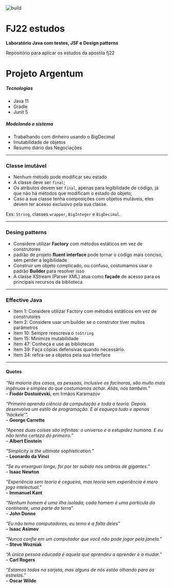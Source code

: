 ![build](https://github.com/laercioferracini/fj22/workflows/Java%20CI%20with%20Gradle/badge.svg?branch=master)

# FJ22 estudos 

**Laboratório Java com testes, JSF e Design patterns**

Repositório para aplicar os estudos da apostila fj22  



# Projeto Argentum  

##### Tecnologias
* Java 11
* Gradle
* Junit 5

##### Modelando o sistema
* Trabalhando com dinheiro usando o BigDecimal  
* Imutabilidade de objetos
* Resumo diário das Negociações
  
---
### Classe imutável  
* Nenhum método pode modificar seu estado  
* A classe deve ser ```final```;  
* Os atributos devem ser ```final```, apenas para legibilidade de código, já que não há métodos que modificam o estado do objeto;  
* Caso a sua classe tenha composições com objetos mutáveis, eles devem ter acesso exclusivo pela sua classe.  

Exs: ```String```, classes ```wrapper```, ```BigInteger``` e ```BigDecimal```.  

---
### Desing patterns  
* Considere utilizar **Factory** com métodos estáticos em vez de construtores
* padrão de projeto **fluent interface** pode tornar o código mais conciso, sem perder a legibilidade  
* Construir um objeto complicado, ou confuso, costumamos usar o padrão **Builder** para resolver isso  
* A classe XStream (Parser XML) atua como **façade** de acesso para os principais recursos da biblioteca  

---
### **Effective Java**
* Item 1: Considere utilizar Factory com métodos estáticos em vez de construtores
* Item 2: Considere usar um builder se o construtor tiver muitos parâmetros
* Item 10: Sempre reescreva o ```toString```
* Item 15: Minimize mutabilidade
* Item 47: Conheça e use as bibliotecas
* Item 39: Faça cópias defensivas quando necessário.
* Item 34: refira-se a objetos pela sua interface
---
#### Quotes
*“Na maioria dos casos, as pessoas, inclusive os facínoras, são muito mais ingênuas e simples do que
 costumamos achar. Aliás, nós também.”*  
– **Fiodór Dostoiévski**, em Irmãos Karamazov

*“Primeiro aprenda ciência da computação e toda a teoria. Depois desenvolva um estilo de programação. E aí
esqueça tudo e apenas ‘hackeie’”.*  
– **George Carrette**

*“Apenas duas coisas são infinitas: o universo e a estupidez humana. E eu não tenho certeza do primeiro.”*  
– **Albert Einstein**
 
*“Simplicity is the ultimate sophistication.”*  
–  **Leonardo da Vinci**

*“Se eu enxerguei longe, foi por ter subido nos ombros de gigantes.”*  
– **Isaac Newton**

*“Experiência sem teoria é cegueira, mas teoria sem experiência é mero jogo intelectual.”*  
– **Immanuel Kant**

*“Nenhum homem é uma ilha isolada; cada homem é uma partícula do continente, uma parte da terra”*  
– **John Donne**

*“Eu não temo computadores, eu temo é a falta deles”*  
– **Isaac Asimov**
 
*“Nunca confie em um computador que você não pode jogar pela janela.”*  
– **Steve Wozniak**

*“A única pessoa educada é aquela que aprendeu a aprender e a mudar.”*  
– **Carl Rogers**

*“Estamos todos na sarjeta, mas alguns de nós estão olhando para as estrelas.”*  
– **Oscar Wilde**